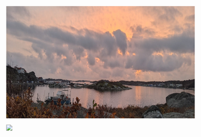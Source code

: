 <img src="https://github.com/MicroLink26/MicroLink26/blob/main/donso.jpeg" style="height: 300px;width: 100%; ">

<p>
<a href="https://www.linkedin.com/in/%E2%98%95mike-roche-8477065a/"><img src="https://img.shields.io/badge/linkedin-%230077B5.svg?&style=for-the-badge&logo=linkedin&logoColor=white" height=25></a> 
</p>
